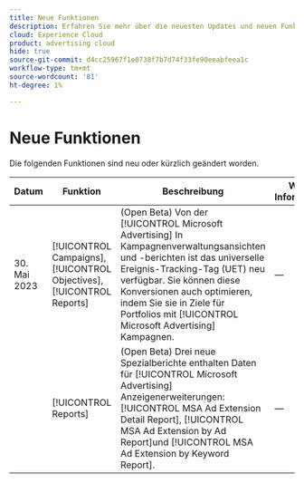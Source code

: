 ```yaml
---
title: Neue Funktionen
description: Erfahren Sie mehr über die neuesten Updates und neuen Funktionen in Advertising Search, Social und Commerce.
cloud: Experience Cloud
product: advertising cloud
hide: true
source-git-commit: d4cc25967f1e0738f7b7d74f33fe90eeabfeea1c
workflow-type: tm+mt
source-wordcount: '81'
ht-degree: 1%

---
```


# Neue Funktionen

<!-- index: no -->

Die folgenden Funktionen sind neu oder kürzlich geändert worden.

| Datum | Funktion | Beschreibung | Weitere Informationen |
| ---- | ------- | ----------- | -------------------- |
| 30. Mai 2023 | [!UICONTROL Campaigns], [!UICONTROL Objectives], [!UICONTROL Reports] | (Open Beta) Von der [!UICONTROL Microsoft Advertising] In Kampagnenverwaltungsansichten und -berichten ist das universelle Ereignis-Tracking-Tag (UET) neu verfügbar. Sie können diese Konversionen auch optimieren, indem Sie sie in Ziele für Portfolios mit [!UICONTROL Microsoft Advertising] Kampagnen. | — |
|  | [!UICONTROL Reports] | (Open Beta) Drei neue Spezialberichte enthalten Daten für [!UICONTROL Microsoft Advertising] Anzeigenerweiterungen: [!UICONTROL MSA Ad Extension Detail Report], [!UICONTROL MSA Ad Extension by Ad Report]und [!UICONTROL MSA Ad Extension by Keyword Report]. | — |
